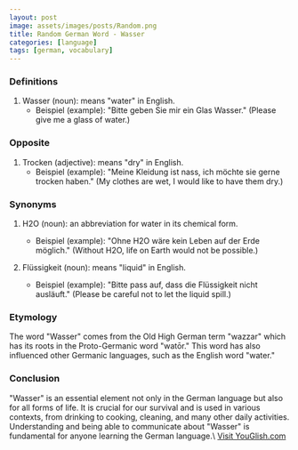 ```yaml
---
layout: post
image: assets/images/posts/Random.png
title: Random German Word - Wasser
categories: [language]
tags: [german, vocabulary]
---
```


### Definitions

1. Wasser (noun): means "water" in English.
   - Beispiel (example): "Bitte geben Sie mir ein Glas Wasser." (Please give me a glass of water.)

### Opposite

1. Trocken (adjective): means "dry" in English.
   - Beispiel (example): "Meine Kleidung ist nass, ich möchte sie gerne trocken haben." (My clothes are wet, I would like to have them dry.)

### Synonyms

1. H2O (noun): an abbreviation for water in its chemical form.
   - Beispiel (example): "Ohne H2O wäre kein Leben auf der Erde möglich." (Without H2O, life on Earth would not be possible.)

2. Flüssigkeit (noun): means "liquid" in English.
   - Beispiel (example): "Bitte pass auf, dass die Flüssigkeit nicht ausläuft." (Please be careful not to let the liquid spill.)

### Etymology

The word "Wasser" comes from the Old High German term "wazzar" which has its roots in the Proto-Germanic word "watōr." This word has also influenced other Germanic languages, such as the English word "water."

### Conclusion

"Wasser" is an essential element not only in the German language but also for all forms of life. It is crucial for our survival and is used in various contexts, from drinking to cooking, cleaning, and many other daily activities. Understanding and being able to communicate about "Wasser" is fundamental for anyone learning the German language.\ <a id="yg-widget-0" class="youglish-widget" data-query="Random" data-lang="german" data-components="8412" data-auto-start="0" data-bkg-color="theme_light" data-title="How%20to%20pronounce%20Random%20in%20German"  rel="nofollow" href="https://youglish.com">Visit YouGlish.com</a><script async src="https://youglish.com/public/emb/widget.js" charset="utf-8"></script>
